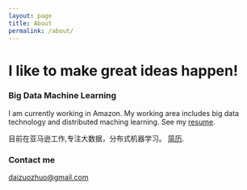 ```yaml
---
layout: page
title: About
permalink: /about/
---
```


# I like to make great ideas happen!

### Big Data Machine Learning
I am currently working in Amazon. My working area includes big data technology and distributed maching learning.
See my [resume](/images/zuozhuo.pdf).

目前在亚马逊工作,专注大数据，分布式机器学习。
[简历](/images/戴作卓_香港科技大学.pdf).

### Contact me

[daizuozhuo@gmail.com](mailto:daizuozhuo@gmail.com)
